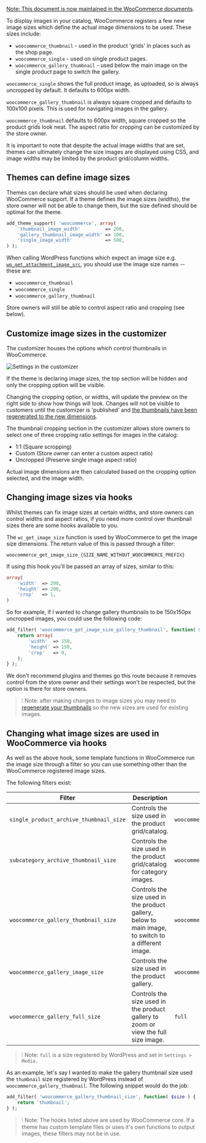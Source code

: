 [Note: This document is now maintained in the WooCommerce documents](https://docs.woocommerce.com/document/image-sizes-theme-developers/).

To display images in your catalog, WooCommerce registers a few new image sizes which define the actual image dimensions to be used. These sizes include:

- `woocommerce_thumbnail` - used in the product 'grids' in places such as the shop page.
- `woocommerce_single` - used on single product pages.
- `woocommerce_gallery_thumbnail` - used below the main image on the single product page to switch the gallery.

`woocommerce_single` shows the full product image, as uploaded, so is always uncropped by default. It defaults to 600px width.

`woocommerce_gallery_thumbnail` is always square cropped and defaults to 100x100 pixels. This is used for navigating images in the gallery.

`woocommerce_thumbnail` defaults to 600px width, square cropped so the product grids look neat. The aspect ratio for cropping can be customized by the store owner.

It is important to note that despite the actual image widths that are set, themes can ultimately change the size images are displayed using CSS, and image widths may be limited by the product grid/column widths.

## Themes can define image sizes

Themes can declare what sizes should be used when declaring WooCommerce support. If a theme defines the image sizes (widths), the store owner will not be able to change them, but the size defined should be optimal for the theme.

```php
add_theme_support( 'woocommerce', array(
    'thumbnail_image_width'         => 200,
    'gallery_thumbnail_image_width' => 100,
    'single_image_width'            => 500,
) );
```

When calling WordPress functions which expect an image size e.g. [`wp_get_attachment_image_src`](https://developer.wordpress.org/reference/functions/), you should use the image size names -- these are:

- `woocommerce_thumbnail`
- `woocommerce_single`
- `woocommerce_gallery_thumbnail`

Store owners will still be able to control aspect ratio and cropping (see below).

## Customize image sizes in the customizer

The customizer houses the options which control thumbnails in WooCommerce.

![Settings in the customizer](https://woocommerce.files.wordpress.com/2017/12/imagefeature.png?w=712)

If the theme is declaring image sizes, the top section will be hidden and only the cropping option will be visible.

Changing the cropping option, or widths, will update the preview on the right side to show how things will look. Changes will not be visible to customers until the customizer is 'published' and [the thumbnails have been regenerated to the new dimensions](https://github.com/woocommerce/woocommerce/wiki/Thumbnail-Image-Regeneration-in-3.3-).

The thumbnail cropping section in the customizer allows store owners to select one of three cropping ratio settings for images in the catalog:

- 1:1 (Square scropping)
- Custom (Store owner can enter a custom aspect ratio)
- Uncropped (Preserve single image aspect ratio)

Actual image dimensions are then calculated based on the cropping option selected, and the image width.

## Changing image sizes via hooks

Whilst themes can fix image sizes at certain widths, and store owners can control widths and aspect ratios, if you need more control over thumbnail sizes there are some hooks available to you.

The `wc_get_image_size` function is used by WooCommerce to get the image size dimensions. The return value of this is passed through a filter:

`woocommerce_get_image_size_{SIZE_NAME_WITHOUT_WOOCOMMERCE_PREFIX}`

If using this hook you'll be passed an array of sizes, similar to this:

```php
array(
    'width'  => 200,
    'height' => 200,
    'crop'   => 1,
)
```

So for example, if I wanted to change gallery thumbnails to be 150x150px uncropped images, you could use the following code:

```php
add_filter( 'woocommerce_get_image_size_gallery_thumbnail', function( $size ) {
    return array(
        'width'  => 150,
        'height' => 150,
        'crop'   => 0,
    );
} );
```

We don't recommend plugins and themes go this route because it removes control from the store owner and their settings won't be respected, but the option is there for store owners.

> :grey_exclamation: Note: after making changes to image sizes you may need to [regenerate your thumbnails](https://github.com/woocommerce/woocommerce/wiki/Thumbnail-Image-Regeneration-in-3.3-) so the new sizes are used for existing images.

## Changing what image sizes are used in WooCommerce via hooks

As well as the above hook, some template functions in WooCommerce run the image size through a filter so you can use something other than the WooCommerce registered image sizes.

The following filters exist:

| Filter | Description | Default |
| -------- | -------- | -------- |
| `single_product_archive_thumbnail_size` | Controls the size used in the product grid/catalog. | `woocommerce_thumbnail` |
| `subcategory_archive_thumbnail_size` | Controls the size used in the product grid/catalog for category images. | `woocommerce_thumbnail` |
| `woocommerce_gallery_thumbnail_size` | Controls the size used in the product gallery, below to main image, to switch to a different image. | `woocommerce_gallery_thumbnail` |
| `woocommerce_gallery_image_size` | Controls the size used in the product gallery. | `woocommerce_single` |
| `woocommerce_gallery_full_size` | Controls the size used in the product gallery to zoom or view the full size image. | `full` |

> :grey_exclamation: Note: `full` is a size registered by WordPress and set in `Settings > Media.`

As an example, let's say I wanted to make the gallery thumbnail size used the `thumbnail` size registered by WordPress instead of `woocommerce_gallery_thumbnail`. The following snippet would do the job:

```php
add_filter( 'woocommerce_gallery_thumbnail_size', function( $size ) {
    return 'thumbnail';
} );
```

> :grey_exclamation: Note: The hooks listed above are used by WooCommerce core. If a theme has custom template files or uses it's own functions to output images, these filters may not be in use.
